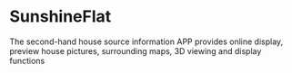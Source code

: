 # SunshineFlat
The second-hand house source information APP provides online display, preview house pictures, surrounding maps, 3D viewing and display functions
